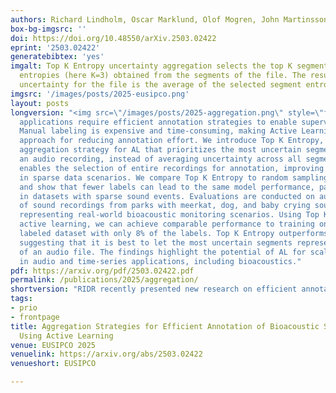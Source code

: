 ```yaml
---
authors: Richard Lindholm, Oscar Marklund, Olof Mogren, John Martinsson
box-bg-imgsrc: ''
doi: https://doi.org/10.48550/arXiv.2503.02422
eprint: '2503.02422'
generatebibtex: 'yes'
imgalt: Top K Entropy uncertainty aggregation selects the top K segment
  entropies (here K=3) obtained from the segments of the file. The resulting
  uncertainty for the file is the average of the selected segment entropies.
imgsrc: '/images/posts/2025-eusipco.png'
layout: posts
longversion: "<img src=\"/images/posts/2025-aggregation.png\" style=\"float: right\"> Abstract: The vast amounts of audio data collected in Sound Event Detection (SED)
  applications require efficient annotation strategies to enable supervised learning.
  Manual labeling is expensive and time-consuming, making Active Learning (AL) a promising
  approach for reducing annotation effort. We introduce Top K Entropy, a novel uncertainty
  aggregation strategy for AL that prioritizes the most uncertain segments within
  an audio recording, instead of averaging uncertainty across all segments. This approach
  enables the selection of entire recordings for annotation, improving efficiency
  in sparse data scenarios. We compare Top K Entropy to random sampling and Mean Entropy,
  and show that fewer labels can lead to the same model performance, particularly
  in datasets with sparse sound events. Evaluations are conducted on audio mixtures
  of sound recordings from parks with meerkat, dog, and baby crying sound events,
  representing real-world bioacoustic monitoring scenarios. Using Top K Entropy for
  active learning, we can achieve comparable performance to training on the fully
  labeled dataset with only 8% of the labels. Top K Entropy outperforms Mean Entropy,
  suggesting that it is best to let the most uncertain segments represent the uncertainty
  of an audio file. The findings highlight the potential of AL for scalable annotation
  in audio and time-series applications, including bioacoustics."
pdf: https://arxiv.org/pdf/2503.02422.pdf
permalink: /publications/2025/aggregation/
shortversion: "RIDR recently presented new research on efficient annotation strategies for bioacoustic sound events at EUSIPCO 2025, where it was selected for an oral presentation. The study introduces Top K Entropy, a novel approach for uncertainty aggregation in active learning where several data points are grouped in each file (such as audio segments in recording files). This method can significantly reduce labeling effort, which is often a bottleneck in supervised learning for sound event detection. By improving the aggregation of uncertainties, and allowing for prioritizing the most informative audio segments, Top K Entropy achieves model performance comparable to fully labeled datasets while using as little as 8% of the labels. Evaluations on mixtures of real-world bioacoustic recordings, such as meerkat, dog, and baby cries, show clear improvements over random sampling and traditional mean entropy strategies. The results demonstrate that fewer annotations can still deliver high-quality models, particularly for sparse and challenging datasets. This research highlights the potential of active learning for scalable annotation in audio and time-series data, with important applications in bioacoustic monitoring. Congratulations to Richard Lindholm, Oscar Marklund, Olof Mogren, and John Martinsson for this impactful contribution!"
tags:
- prio
- frontpage
title: Aggregation Strategies for Efficient Annotation of Bioacoustic Sound Events
  Using Active Learning
venue: EUSIPCO 2025
venuelink: https://arxiv.org/abs/2503.02422
venueshort: EUSIPCO

---
```

